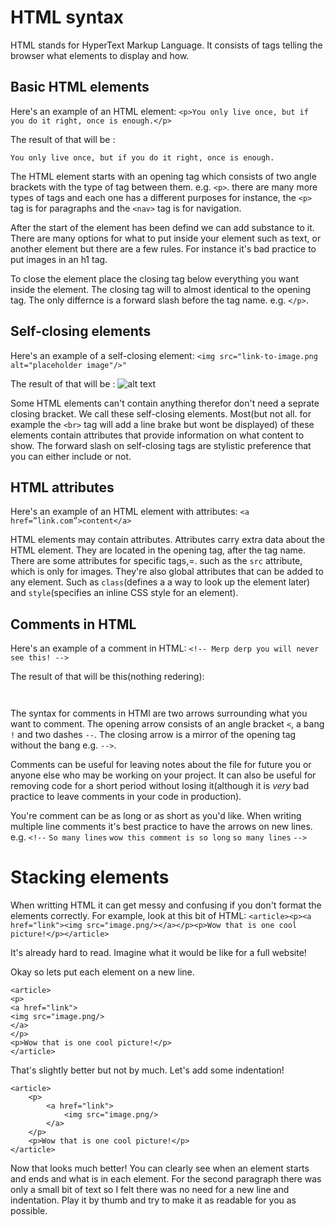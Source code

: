 # HTML syntax
HTML stands for HyperText Markup Language. It consists of tags telling the browser what elements to display and how.

## Basic HTML elements
Here's an example of an HTML element:
`<p>You only live once, but if you do it right, once is enough.</p>`

The result of that will be :

    You only live once, but if you do it right, once is enough.

The HTML element starts with an opening tag which consists of two angle brackets with the type of tag between them. e.g. `<p>`. there are many more types of tags and each one has a different purposes for instance, the `<p>` tag is for paragraphs and the `<nav>` tag is for navigation.

After the start of the element has been defind we can add substance to it. There are many options for what to put inside your element such as text, or another element but there are a few rules. For instance it's bad practice to put images in an h1 tag.

To close the element place the closing tag below everything you want inside the element. The closing tag will to almost identical to the opening tag. The only differnce is a forward slash before the tag name. e.g. `</p>`.

## Self-closing elements
Here's an example of a self-closing element:
`<img src="link-to-image.png alt="placeholder image"/>"`

The result of that will be :
![alt text](http://lorempixel.com/output/cats-q-c-100-100-1.jpg "placeholder image")

Some HTML elements can't contain anything therefor don't need a seprate closing bracket. We call these self-closing elements. Most(but not all. for example the `<br>` tag will add a line brake but wont be displayed) of these elements contain attributes that provide information on what content to show. The forward slash on self-closing tags are stylistic preference that you can either include or not.

## HTML attributes
Here's an example of an HTML element with attributes:
`<a href=”link.com”>content</a>`

HTML elements may contain attributes. Attributes carry extra data about the HTML element. They are located in the opening tag, after the tag name. There are some attributes for specific tags,=. such as the `src` attribute, which is only for images. They're also global attributes that can be added to any element. Such as `class`(defines a a way to look up the element later)
and `style`(specifies an inline CSS style for an element).
## Comments in HTML
Here's an example of a comment in HTML:
`<!-- Merp derp you will never see this! -->`

The result of that will be this(nothing redering):
    
     

The syntax for comments in HTMl are two arrows surrounding what you want to comment. The opening arrow consists of an angle bracket `<`, a bang `!` and two dashes `--`. The closing arrow is a mirror of the opening tag without the bang e.g. `-->`.

Comments can be useful for leaving notes about the file for future you or anyone else who may be working on your project. It can also be useful for removing code for a short period without losing it(although it is *very* bad practice to leave comments in your code in production).

You're comment can be as long or as short as you'd like. When writing multiple line comments it's best practice to have the arrows on new lines.
e.g.
`<!--`
`So many lines`
`wow this comment is so long`
`so many lines`
`-->`

# Stacking elements
When writting HTML it can get messy and confusing if you don't format the elements correctly. 
For example, look at this bit of HTML:
`<article><p><a href="link"><img src="image.png/></a></p><p>Wow that is one cool picture!</p></article>`

It's already hard to read. Imagine what it would be like for a full website!

Okay so lets put each element on a new line.
```
<article>
<p>
<a href="link">
<img src="image.png/>
</a>
</p>
<p>Wow that is one cool picture!</p>
</article>
````

That's slightly better but not by much. Let's add some indentation!
```
<article>
    <p>
        <a href="link">
            <img src="image.png/>
        </a>
    </p>
    <p>Wow that is one cool picture!</p>
</article>
```
Now that looks much better! You can clearly see when an element starts and ends and what is in each element. For the second paragraph there was only a small bit of text so I felt there was no need for a new line and indentation. Play it by thumb and try to make it as readable for you as possible.
